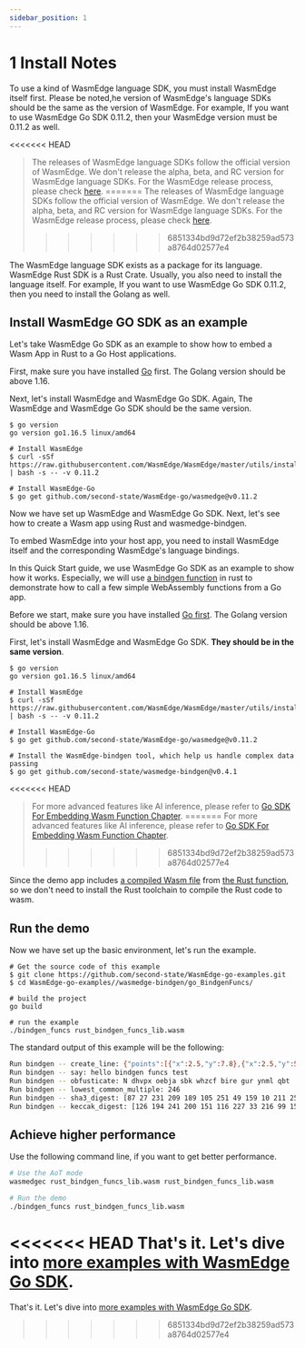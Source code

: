 ```yaml
---
sidebar_position: 1
---
```


# 1 Install Notes


To use a kind of WasmEdge language SDK, you must install WasmEdge itself first. Please be noted,he version of WasmEdge's language SDKs should be the same as the version of WasmEdge. For example, If you want to use WasmEdge Go SDK 0.11.2, then your WasmEdge version must be 0.11.2 as well. 

<<<<<<< HEAD
> The releases of  WasmEdge language SDKs follow the official version of WasmEdge. We don't release the alpha, beta, and RC version for WasmEdge language SDKs. For the WasmEdge release process, please check [here](/contribute/release.md).
=======
> The releases of  WasmEdge language SDKs follow the official version of WasmEdge. We don't release the alpha, beta, and RC version for WasmEdge language SDKs. For the WasmEdge release process, please check [here](/docs/contribute/release.md).
>>>>>>> 6851334bd9d72ef2b38259ad573a8764d02577e4

The WasmEdge language SDK exists as a package for its language. WasmEdge Rust SDK is a Rust Crate. Usually, you also need to install the language itself. For example, If you want to use WasmEdge Go SDK 0.11.2, then you need to install the Golang as well. 

## Install WasmEdge GO SDK as an example

Let's take WasmEdge Go SDK as an example to show how to embed a Wasm App in Rust to a Go Host applications.

First, make sure you have installed [Go](https://go.dev/dl/) first. The Golang version should be above 1.16.

Next, let's install WasmEdge and WasmEdge Go SDK. Again, The WasmEdge and WasmEdge Go SDK should be the same version.

```
$ go version
go version go1.16.5 linux/amd64

# Install WasmEdge
$ curl -sSf https://raw.githubusercontent.com/WasmEdge/WasmEdge/master/utils/install.sh | bash -s -- -v 0.11.2

# Install WasmEdge-Go
$ go get github.com/second-state/WasmEdge-go/wasmedge@v0.11.2
```

Now we have set up WasmEdge and WasmEdge Go SDK. Next, let's see how to create a Wasm app using Rust and wasmedge-bindgen.






To embed WasmEdge into your host app, you need to install WasmEdge itself and the corresponding WasmEdge's language bindings. 

In this Quick Start guide, we use WasmEdge Go SDK as an example to show how it works. Especially, we will use [a bindgen function](https://github.com/second-state/WasmEdge-go-examples/tree/master/wasmedge-bindgen/go_BindgenFuncs) in rust to demonstrate how to call a few simple WebAssembly functions from a Go app.

Before we start, make sure you have installed [Go first](https://go.dev/dl/). The Golang version should be above 1.16.

First, let's install WasmEdge and WasmEdge Go SDK. **They should be in the same version**.

```
$ go version
go version go1.16.5 linux/amd64

# Install WasmEdge
$ curl -sSf https://raw.githubusercontent.com/WasmEdge/WasmEdge/master/utils/install.sh | bash -s -- -v 0.11.2

# Install WasmEdge-Go
$ go get github.com/second-state/WasmEdge-go/wasmedge@v0.11.2

# Install the WasmEdge-bindgen tool, which help us handle complex data passing
$ go get github.com/second-state/wasmedge-bindgen@v0.4.1
```
<<<<<<< HEAD
> For more advanced features like AI inference, please refer to [Go SDK For Embedding Wasm Function Chapter](/category/go-sdk-for-embedding-wasm-functions).
=======
> For more advanced features like AI inference, please refer to [Go SDK For Embedding Wasm Function Chapter](/docs/category/go-sdk-for-embedding-wasm-functions).
>>>>>>> 6851334bd9d72ef2b38259ad573a8764d02577e4

Since the demo app includes [a compiled Wasm file](https://github.com/second-state/WasmEdge-go-examples/blob/master/wasmedge-bindgen/go_BindgenFuncs/rust_bindgen_funcs_lib.wasm) from [the Rust function](https://github.com/second-state/WasmEdge-go-examples/tree/master/wasmedge-bindgen/go_BindgenFuncs/rust_bindgen_funcs), so we don't need to install the Rust toolchain to compile the Rust code to wasm.

## Run the demo

Now we have set up the basic environment, let's run the example.

```
# Get the source code of this example
$ git clone https://github.com/second-state/WasmEdge-go-examples.git
$ cd WasmEdge-go-examples//wasmedge-bindgen/go_BindgenFuncs/

# build the project
go build

# run the example
./bindgen_funcs rust_bindgen_funcs_lib.wasm
```

The standard output of this example will be the following:

```bash
Run bindgen -- create_line: {"points":[{"x":2.5,"y":7.8},{"x":2.5,"y":5.8}],"valid":true,"length":2.0,"desc":"A thin red line"}
Run bindgen -- say: hello bindgen funcs test
Run bindgen -- obfusticate: N dhvpx oebja sbk whzcf bire gur ynml qbt
Run bindgen -- lowest_common_multiple: 246
Run bindgen -- sha3_digest: [87 27 231 209 189 105 251 49 159 10 211 250 15 159 154 181 43 218 26 141 56 199 25 45 60 10 20 163 54 211 195 203]
Run bindgen -- keccak_digest: [126 194 241 200 151 116 227 33 216 99 159 22 107 3 177 169 216 191 114 156 174 193 32 159 246 228 245 133 52 75 55 27]
```
## Achieve  higher performance

Use the following command line, if you want to get better performance.

```bash
# Use the AoT mode
wasmedgec rust_bindgen_funcs_lib.wasm rust_bindgen_funcs_lib.wasm

# Run the demo
./bindgen_funcs rust_bindgen_funcs_lib.wasm
```

<<<<<<< HEAD
That's it.  Let's dive into [more examples with WasmEdge Go SDK](/category/go-sdk-for-embedding-wasm-functions).
=======
That's it.  Let's dive into [more examples with WasmEdge Go SDK](/docs/category/go-sdk-for-embedding-wasm-functions).
>>>>>>> 6851334bd9d72ef2b38259ad573a8764d02577e4

